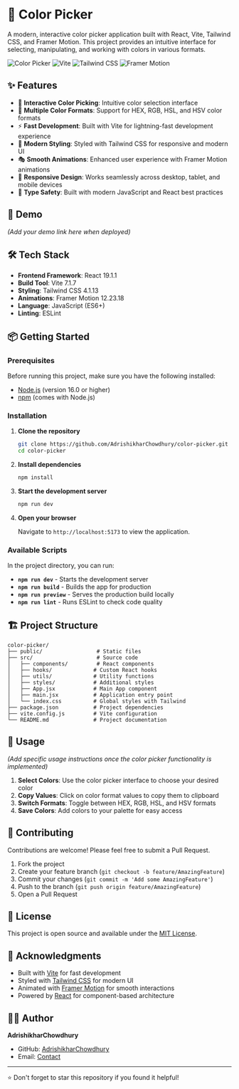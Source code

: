 # 🎨 Color Picker

A modern, interactive color picker application built with React, Vite, Tailwind CSS, and Framer Motion. This project provides an intuitive interface for selecting, manipulating, and working with colors in various formats.

![Color Picker](https://img.shields.io/badge/React-19.1.1-blue)
![Vite](https://img.shields.io/badge/Vite-7.1.7-green)
![Tailwind CSS](https://img.shields.io/badge/Tailwind%20CSS-4.1.13-blue)
![Framer Motion](https://img.shields.io/badge/Framer%20Motion-12.23.18-pink)

## ✨ Features

- 🎨 **Interactive Color Picking**: Intuitive color selection interface
- 🌈 **Multiple Color Formats**: Support for HEX, RGB, HSL, and HSV color formats
- ⚡ **Fast Development**: Built with Vite for lightning-fast development experience
- 💨 **Modern Styling**: Styled with Tailwind CSS for responsive and modern UI
- 🎭 **Smooth Animations**: Enhanced user experience with Framer Motion animations
- 📱 **Responsive Design**: Works seamlessly across desktop, tablet, and mobile devices
- 🎯 **Type Safety**: Built with modern JavaScript and React best practices

## 🚀 Demo

*(Add your demo link here when deployed)*

## 🛠️ Tech Stack

- **Frontend Framework**: React 19.1.1
- **Build Tool**: Vite 7.1.7
- **Styling**: Tailwind CSS 4.1.13
- **Animations**: Framer Motion 12.23.18
- **Language**: JavaScript (ES6+)
- **Linting**: ESLint

## 📦 Getting Started

### Prerequisites

Before running this project, make sure you have the following installed:

- [Node.js](https://nodejs.org/) (version 16.0 or higher)
- [npm](https://www.npmjs.com/) (comes with Node.js)

### Installation

1. **Clone the repository**
   ```bash
   git clone https://github.com/AdrishikharChowdhury/color-picker.git
   cd color-picker
   ```

2. **Install dependencies**
   ```bash
   npm install
   ```

3. **Start the development server**
   ```bash
   npm run dev
   ```

4. **Open your browser**
   
   Navigate to `http://localhost:5173` to view the application.

### Available Scripts

In the project directory, you can run:

- **`npm run dev`** - Starts the development server
- **`npm run build`** - Builds the app for production
- **`npm run preview`** - Serves the production build locally
- **`npm run lint`** - Runs ESLint to check code quality

## 🏗️ Project Structure

```
color-picker/
├── public/                 # Static files
├── src/                    # Source code
│   ├── components/         # React components
│   ├── hooks/             # Custom React hooks
│   ├── utils/             # Utility functions
│   ├── styles/            # Additional styles
│   ├── App.jsx            # Main App component
│   ├── main.jsx           # Application entry point
│   └── index.css          # Global styles with Tailwind
├── package.json           # Project dependencies
├── vite.config.js         # Vite configuration
└── README.md              # Project documentation
```

## 🎯 Usage

*(Add specific usage instructions once the color picker functionality is implemented)*

1. **Select Colors**: Use the color picker interface to choose your desired color
2. **Copy Values**: Click on color format values to copy them to clipboard
3. **Switch Formats**: Toggle between HEX, RGB, HSL, and HSV formats
4. **Save Colors**: Add colors to your palette for easy access

## 🤝 Contributing

Contributions are welcome! Please feel free to submit a Pull Request.

1. Fork the project
2. Create your feature branch (`git checkout -b feature/AmazingFeature`)
3. Commit your changes (`git commit -m 'Add some AmazingFeature'`)
4. Push to the branch (`git push origin feature/AmazingFeature`)
5. Open a Pull Request

## 📝 License

This project is open source and available under the [MIT License](LICENSE).

## 🙏 Acknowledgments

- Built with [Vite](https://vitejs.dev/) for fast development
- Styled with [Tailwind CSS](https://tailwindcss.com/) for modern UI
- Animated with [Framer Motion](https://www.framer.com/motion/) for smooth interactions
- Powered by [React](https://reactjs.org/) for component-based architecture

## 👨‍💻 Author

**AdrishikharChowdhury**
- GitHub: [AdrishikharChowdhury](https://github.com/AdrishikharChowdhury)
- Email: [Contact](mailto:your-email@example.com)

---

⭐ Don't forget to star this repository if you found it helpful!

